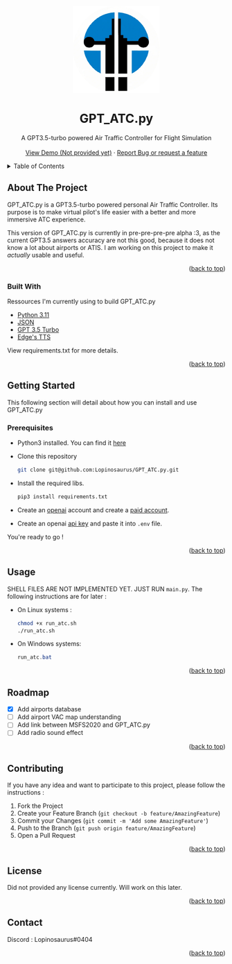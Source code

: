 <div id="top"></div>
<!-- PROJECT LOGO -->
<br />
<div align="center">
    <img src="misc/logo.png" alt="Logo" width="200" height="200">
  </a>

  <h1 align="center">GPT_ATC.py</h3>

  <p align="center">
    A GPT3.5-turbo powered Air Traffic Controller for Flight Simulation
    <br />
    <br />
    <a href="youtube-link">View Demo (Not provided yet)</a>
    ·
    <a href="https://github.com/Lopinosaurus/GPT_ATC.py/issues">Report Bug or request a feature</a>
  </p>
</div>

<!-- TABLE OF CONTENTS -->
<details>
  <summary>Table of Contents</summary>
  <ol>
    <li>
      <a href="#about-the-project">About The Project</a>
      <ul>
        <li><a href="#built-with">Built With</a></li>
      </ul>
    </li>
    <li>
      <a href="#getting-started">Getting Started</a>
      <ul>
        <li><a href="#prerequisites">Prerequisites</a></li>
        <li><a href="#usage">Usage</a></li>
      </ul>
    </li>
    <li><a href="#roadmap">Roadmap</a></li>
    <li><a href="#contributing">Contributing</a></li>
    <li><a href="#license">License</a></li>
    <li><a href="#contact">Contact</a></li>
  </ol>
</details>

<!-- ABOUT THE PROJECT -->

## About The Project

GPT_ATC.py is a GPT3.5-turbo powered personal Air Traffic Controller. Its purpose is to make
virtual pilot's life easier with a better and more immersive ATC experience. 

This version of GPT_ATC.py is currently in pre-pre-pre-pre alpha :3,
as the current GPT3.5 answers accuracy are not this good, because it does not know a lot about airports or ATIS. I am working on this project to make it *actually* usable and useful.

<p align="right">(<a href="#top">back to top</a>)</p>

### Built With

Ressources I'm currently using to build GPT_ATC.py

- [Python 3.11](https://www.python.org/)
- [JSON](https://json.org)
- [GPT 3.5 Turbo](https://platform.openai.com/docs/models/gpt-3-5)
- [Edge's TTS](https://microsoftedge.microsoft.com/addons/detail/text-to-speech/ngddaiolndjdlmlfhjcdmhiabmnjanfo?hl=en-GB/)

View requirements.txt for more details.

<p align="right">(<a href="#top">back to top</a>)</p>

<!-- GETTING STARTED -->

## Getting Started

This following section will detail about how you can install and use GPT_ATC.py

### Prerequisites

- Python3 installed. You can find it [here](https://www.python.org/downloads/)
- Clone this repository
  ```sh
  git clone git@github.com:Lopinosaurus/GPT_ATC.py.git
  ```

- Install the required libs.
  ```sh
  pip3 install requirements.txt
  ```
- Create an [openai](https://openai.com/) account and create a [paid account](https://platform.openai.com/account/billing/payment-methods). 
- Create an openai [api key](https://platform.openai.com/account/api-keys) and paste it into `.env` file.
  
You're ready to go !

<p align="right">(<a href="#top">back to top</a>)</p>

<!-- USAGE EXAMPLES -->

## Usage

SHELL FILES ARE NOT IMPLEMENTED YET. JUST RUN `main.py`. The following instructions are for later :

- On Linux systems :
  ```sh
  chmod +x run_atc.sh
  ./run_atc.sh
  ```

- On Windows systems:
  ```powershell
  run_atc.bat
  ```

<p align="right">(<a href="#top">back to top</a>)</p>

<!-- ROADMAP -->

## Roadmap

- [x] Add airports database
- [ ] Add airport VAC map understanding
- [ ] Add link between MSFS2020 and GPT_ATC.py
- [ ] Add radio sound effect

<p align="right">(<a href="#top">back to top</a>)</p>

<!-- CONTRIBUTING -->

## Contributing

If you have any idea and want to participate to this project, please follow the instructions :

1. Fork the Project
2. Create your Feature Branch (`git checkout -b feature/AmazingFeature`)
3. Commit your Changes (`git commit -m 'Add some AmazingFeature'`)
4. Push to the Branch (`git push origin feature/AmazingFeature`)
5. Open a Pull Request

<p align="right">(<a href="#top">back to top</a>)</p>

<!-- LICENSE -->

## License

Did not provided any license currently. Will work on this later.

<p align="right">(<a href="#top">back to top</a>)</p>

<!-- CONTACT -->

## Contact

Discord : Lopinosaurus#0404

<p align="right">(<a href="#top">back to top</a>)</p>